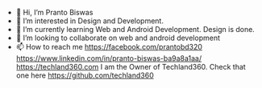 - 👋 Hi, I’m Pranto Biswas
- 👀 I’m interested in Design and Development.
- 🌱 I’m currently learning Web and Android Development. Design is done.
- 💞️ I’m looking to collaborate on web and android development
- 📫 How to reach me https://facebook.com/prantobd320  https://www.linkedin.com/in/pranto-biswas-ba9a8a1aa/   https://techland360.com
I am the Owner of Techland360. Check that one here https://github.com/techland360


<!---
prantobiswas51/prantobiswas51 is a ✨ special ✨ repository because its `README.md` (this file) appears on your GitHub profile.
You can click the Preview link to take a look at your changes.
--->
